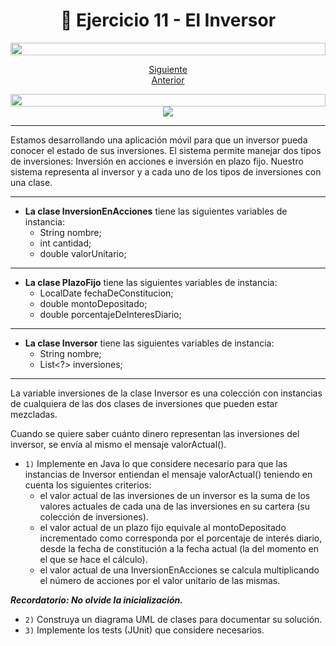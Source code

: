 <h1 align="center"> 📝 Ejercicio 11 - El Inversor</h1>

<img src= 'https://i.gifer.com/origin/8c/8cd3f1898255c045143e1da97fbabf10_w200.gif' height="20" width="100%">

<div align="center">

[Siguiente](/Documentos/Ejercicio12.md)<br>
[Anterior](/Documentos/Ejercicio10.md)
 </div>

<img src= 'https://i.gifer.com/origin/8c/8cd3f1898255c045143e1da97fbabf10_w200.gif' height="20" width="100%">

<div align="center">
  <img src="https://media.giphy.com/media/3oz8xKwA6OiqbrDWTK/giphy-downsized-large.gif"/>
 </div>

---

Estamos desarrollando una aplicación móvil para que un inversor pueda conocer el estado de sus inversiones. El sistema permite manejar dos tipos de inversiones: Inversión en acciones e inversión en plazo fijo. Nuestro sistema representa al inversor y a cada uno de los tipos de inversiones con una clase.

---

- **La clase InversionEnAcciones** tiene las siguientes variables de instancia:
  -	String nombre;
  -	int cantidad;
  -	double valorUnitario;

---

- **La clase PlazoFijo** tiene las siguientes variables de instancia:
  -	LocalDate fechaDeConstitucion;
  -	double montoDepositado;
  -	double porcentajeDeInteresDiario;

---

- **La clase Inversor** tiene las siguientes variables de instancia:
  - String nombre;
  - List<?> inversiones;

---

La variable inversiones de la clase Inversor es una colección con instancias de cualquiera de las dos clases de inversiones que pueden estar mezcladas.

Cuando se quiere saber cuánto dinero representan las inversiones del inversor, se envía al mismo el mensaje valorActual().

- `1)` Implemente en Java lo que considere necesario para que las instancias de Inversor entiendan el mensaje valorActual() teniendo en cuenta los siguientes criterios:   
  - el valor actual de las inversiones de un inversor es la suma de los valores actuales de cada una de las inversiones en su cartera (su colección de inversiones).  
  - el valor actual de un plazo fijo equivale al montoDepositado incrementado como corresponda por el porcentaje de interés diario, desde la fecha de constitución a la fecha actual (la del momento en el que se hace el cálculo).  
  - el valor actual de una InversionEnAcciones se calcula multiplicando el número de acciones por el valor unitario de las mismas.

***Recordatorio: No olvide la inicialización.***

- `2)` Construya un diagrama UML de clases para documentar su solución.
- `3)` Implemente los tests (JUnit) que considere necesarios.
